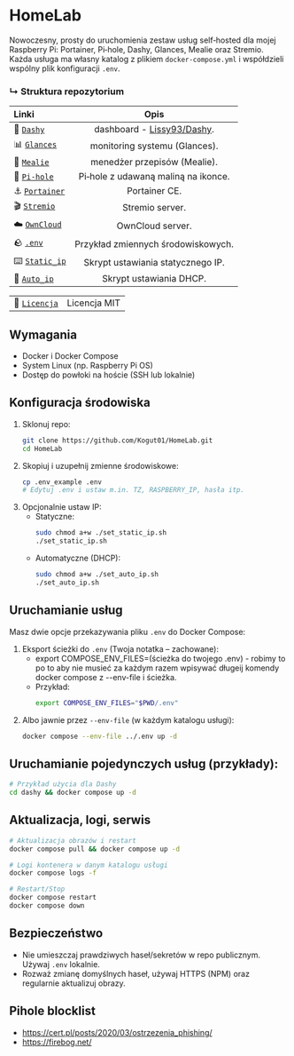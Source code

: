 # HomeLab

Nowoczesny, prosty do uruchomienia zestaw usług self‑hosted dla mojej Raspberry Pi: Portainer, Pi‑hole, Dashy, Glances, Mealie oraz Stremio. Każda usługa ma własny katalog z plikiem `docker-compose.yml` i współdzieli wspólny plik konfiguracji `.env`.

### ↳ Struktura repozytorium

<div align="center">

| Linki | Opis |
| :--- | :---: |
| 🚀 [`Dashy`](../dashy/docker-compose.yml) | dashboard - [Lissy93/Dashy](https://github.com/Lissy93/dashy). |
| 📊 [`Glances`](../glances/docker-compose.yml) | monitoring systemu (Glances). |
| 🍔 [`Mealie`](../mealie/docker-compose.yml) | menedżer przepisów (Mealie). |
| 🍓 [`Pi-hole`](../pihole/docker-compose.yml) | Pi‑hole z udawaną maliną na ikonce. |
| ⚓️ [`Portainer`](../portainer/docker-compose.yml) | Portainer CE. |
| 🎬 [`Stremio`](../stremio/docker-compose.yml) | Stremio server. |
| ☁️ [`OwnCloud`](../owncloud/docker-compose.yml) | OwnCloud server. |
| 🪨 [`.env`](../.env_example) | Przykład zmiennych środowiskowych. | 
| ⌨️ [`Static_ip`](../set_static_ip.sh) | Skrypt ustawiania statycznego IP. |
| 🚌 [`Auto_ip`](../set_auto_ip.sh) | Skrypt ustawiania DHCP. |

| | |
| :--- | :---: |
| 📜 [`Licencja`](../LICENSE) | Licencja MIT |

</div>


## Wymagania
- Docker i Docker Compose
- System Linux (np. Raspberry Pi OS)
- Dostęp do powłoki na hoście (SSH lub lokalnie)

## Konfiguracja środowiska
1. Sklonuj repo:
   ```sh
   git clone https://github.com/Kogut01/HomeLab.git
   cd HomeLab
   ```
2. Skopiuj i uzupełnij zmienne środowiskowe:
   ```sh
   cp .env_example .env
   # Edytuj .env i ustaw m.in. TZ, RASPBERRY_IP, hasła itp.
   ```
3. Opcjonalnie ustaw IP:
   - Statyczne:  
     ```sh
     sudo chmod a+w ./set_static_ip.sh
     ./set_static_ip.sh
     ```
   - Automatyczne (DHCP):  
     ```sh
     sudo chmod a+w ./set_auto_ip.sh
     ./set_auto_ip.sh
     ```

## Uruchamianie usług
Masz dwie opcje przekazywania pliku `.env` do Docker Compose:

1. Eksport ścieżki do `.env` (Twoja notatka – zachowane):
    - export COMPOSE_ENV_FILES=(ścieżka do twojego .env) - robimy to po to aby nie musieć za każdym razem wpisywać długeij komendy docker compose z --env-file i ścieżka.
    - Przykład:
        ```sh
        export COMPOSE_ENV_FILES="$PWD/.env"
        ```
2. Albo jawnie przez `--env-file` (w każdym katalogu usługi):
    ```sh
    docker compose --env-file ../.env up -d
    ```

## Uruchamianie pojedynczych usług (przykłady):
```sh
# Przykład użycia dla Dashy
cd dashy && docker compose up -d
```

## Aktualizacja, logi, serwis
```sh
# Aktualizacja obrazów i restart
docker compose pull && docker compose up -d

# Logi kontenera w danym katalogu usługi
docker compose logs -f

# Restart/Stop
docker compose restart
docker compose down
```


## Bezpieczeństwo
- Nie umieszczaj prawdziwych haseł/sekretów w repo publicznym. Używaj `.env` lokalnie.
- Rozważ zmianę domyślnych haseł, używaj HTTPS (NPM) oraz regularnie aktualizuj obrazy.

## Pihole blocklist
- https://cert.pl/posts/2020/03/ostrzezenia_phishing/
- https://firebog.net/
